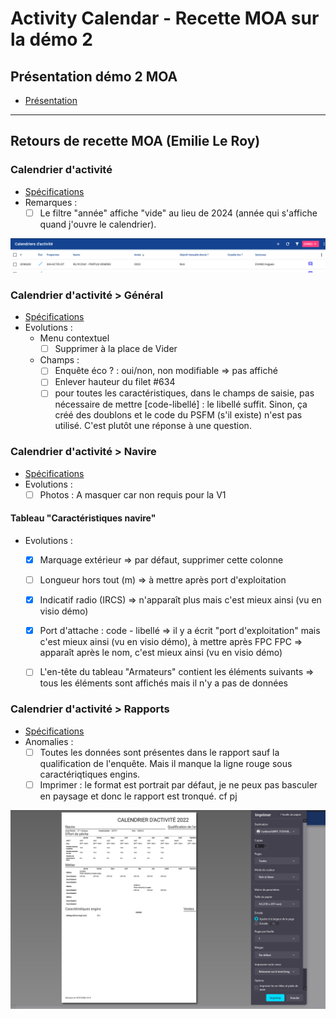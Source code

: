 # Activity Calendar - Recette MOA sur la démo 2 

## Présentation démo 2 MOA 

- [Présentation](/projects/activity-calendar/not/not-24-003-activity-calendar-refonte-demo-moa-2.9.19.md)

---

## Retours de recette MOA (Emilie Le Roy)

### Calendrier d'activité 
- [Spécifications](/projects/activity-calendar/spe/collecte_de_donnees.md#calendriers-dactivité)
- Remarques  :
  - [ ]  Le filtre "année" affiche "vide" au lieu de 2024 (année qui s'affiche quand j'ouvre le calendrier).

![rec-activity-calendar-report](/projects/activity-calendar/rec/images/rec-24-001-2.9.19.2-annee-vide.png)

### Calendrier d'activité > Général
- [Spécifications](/projects/activity-calendar/spe/collecte_de_donnees.md#calendrier-dactivité--général)
- Evolutions :
  - Menu contextuel
    - [ ] Supprimer à la place de Vider

  - Champs :
    - [ ] Enquête éco ? : oui/non, non modifiable => pas affiché
    - [ ] Enlever hauteur du filet #634
    - [ ] pour toutes les caractéristiques, dans le champs de saisie, pas nécessaire de mettre [code-libellé] : le libellé suffit.
    Sinon, ça créé des doublons et le code du PSFM (s'il existe) n'est pas utilisé. C'est plutôt une réponse à une question.

### Calendrier d'activité > Navire
- [Spécifications](/projects/activity-calendar/spe/collecte_de_donnees.md#calendrier-dactivité--navire)
- Evolutions :
  - [ ] Photos : A masquer car non requis pour la V1

#### Tableau "Caractéristiques navire"
  - Evolutions :
    - [X] Marquage extérieur => par défaut, supprimer cette colonne
    - [ ] Longueur hors tout (m) => à mettre après port d'exploitation
    - [X] Indicatif radio (IRCS) => n'apparaît plus mais c'est mieux ainsi (vu en visio démo)
    - [X] Port d'attache : code - libellé => il y a écrit "port d'exploitation" mais c'est mieux ainsi (vu en visio démo), à mettre après FPC
      FPC => apparaît après le nom, c'est mieux ainsi (vu en visio démo)
    - [ ] L'en-tête du tableau "Armateurs" contient les éléments suivants => tous les éléments sont affichés mais il n'y a pas de données


### Calendrier d'activité > Rapports
- [Spécifications](/projects/activity-calendar/spe/collecte_de_donnees.md#calendrier-dactivité--rapports)
- Anomalies :
  - [ ] Toutes les données sont présentes dans le rapport sauf la qualification de l'enquête. Mais il manque la ligne rouge sous caractériqtiques engins.
  - [ ] Imprimer :  le format est portrait par défaut, je ne peux pas basculer en paysage et donc le rapport est tronqué. cf pj	

![rec-activity-calendar-report](/projects/activity-calendar/rec/images/rec-24-001-2.9.19.2-impression.png)	
